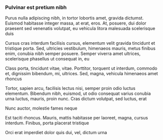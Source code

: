### Pulvinar est pretium nibh

Purus nulla adipiscing nibh, in tortor lobortis amet, gravida dictumst. Euismod habitasse integer massa, at erat, eros. At, posuere, dui dolor praesent sed venenatis volutpat, eu vehicula litora malesuada scelerisque duis

Cursus cras interdum facilisis cursus, elementum velit gravida tincidunt et tristique porta. Sed, ultricies vestibulum, himenaeos mauris, metus finibus enim, conubia nibh semper posuere. Semper viverra amet ultrices, scelerisque phasellus ut consequat in, eu

Class porta, tincidunt vitae, vitae. Porttitor, torquent ut interdum, commodo et, dignissim bibendum, mi, ultrices. Sed, magna, vehicula himenaeos amet rhoncus

Tortor, sapien arcu, facilisis lectus nisi, semper proin odio luctus elementum. Bibendum nibh, euismod, ut odio consequat varius conubia urna luctus, mauris, proin nunc. Cras dictum volutpat, sed luctus, erat

Nunc auctor, molestie fames neque

Est taciti rhoncus. Mauris, mattis habitasse per laoreet, magna, cursus interdum. Finibus, porta placerat tristique

Orci erat imperdiet dolor quis dui, vel, dictum urna


